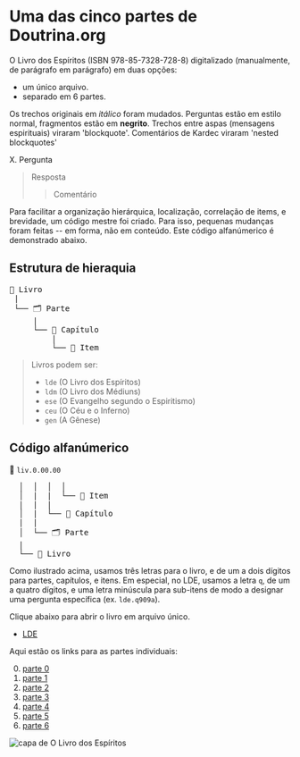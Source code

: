 # Uma das cinco partes de Doutrina.org

O Livro dos Espíritos (ISBN 978-85-7328-728-8) digitalizado (manualmente, de parágrafo em parágrafo) em duas opções:
- um único arquivo.
- separado em 6 partes.

Os trechos originais em *itálico* foram mudados. Perguntas estão em estilo normal, fragmentos estão em **negrito**. Trechos entre aspas (mensagens espirituais) viraram 'blockquote'. Comentários de Kardec viraram 'nested blockquotes'

X. Pergunta
> Resposta
> > Comentário

Para facilitar a organização hierárquica, localização, correlação de items, e brevidade, um código mestre foi criado. Para isso, pequenas mudanças foram feitas -- em forma, não em conteúdo. Este código alfanúmerico é demonstrado abaixo.

## Estrutura de hieraquia

<pre>
📔 Livro
 |
 └── 🗂️ Parte
     |
     └── 📑 Capítulo
         |
         └── 📄 Item
</pre>

> Livros podem ser:
> - `lde` (O Livro dos Espíritos)
> - `ldm` (O Livro dos Médiuns)
> - `ese` (O Evangelho segundo o Espiritismo)
> - `ceu` (O Céu e o Inferno)
> - `gen` (A Gênese)

## Código alfanúmerico

📄 `liv.0.00.00`
<pre>
  │  │  │  │
  │  |  |  └── 📄 Item
  |  |  |
  │  |  └── 📑 Capítulo
  |  |
  │  └── 🗂️ Parte
  |
  └── 📔 Livro
</pre>

Como ilustrado acima, usamos três letras para o livro, e de um a dois dígitos para partes, capítulos, e itens. Em especial, no LDE, usamos a letra `q`, de um a quatro dígitos, e uma letra minúscula para sub-itens de modo a designar uma pergunta específica (ex. `lde.q909a`).

Clique abaixo para abrir o livro em arquivo único.

- [LDE](./lde-single-file.md)

 Aqui estão os links para as partes individuais:

0. [parte 0](./partes/lde.0.md)
1. [parte 1](./partes/lde.1.md)
2. [parte 2](./partes/lde.2.md)
3. [parte 3](./partes/lde.3.md)
4. [parte 4](./partes/lde.4.md)
5. [parte 5](./partes/lde.5.md)
6. [parte 6](./partes/lde.6.md)

<img src="https://user-images.githubusercontent.com/107352082/225607677-43f4b829-6245-481d-82f1-276dbc95f30e.jpg" alt="capa de O Livro dos Espíritos" style="max-width: 50%">
